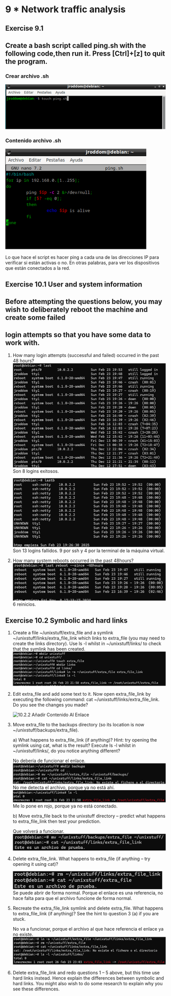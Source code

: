 # 9 \* Network traffic analysis

## Exercise 9.1

## Create a bash script called ping.sh with the following code,then run it. Press [Ctrl]+[z] to quit the program.

### Crear archivo .sh

![9.1.1 Crear archivo .sh](https://github.com/jroddom0103/DESPLIEGUE/blob/master/Slackware/09_network/Capturas/9.1.1CrearArchivoSH.png)

### Contenido archivo .sh

![9.1.2 Contenido archivo .sh](https://github.com/jroddom0103/DESPLIEGUE/blob/master/Slackware/09_network/Capturas/9.1.2ContenidoSH.png)

Lo que hace el script es hacer ping a cada una de las direcciones IP para
verificar si están activas o no. En otras palabras, para ver los dispositivos
que están conectados a la red.

## Exercise 10.1 User and system information

## Before attempting the questions below, you may wish to deliberately reboot the machine and create some failed

## login attempts so that you have some data to work with.

1. How many login attempts (successful and failed) occurred in the past 48 hours?
   ![10.1.1.1 Logins Exitosos](https://github.com/jroddom0103/DESPLIEGUE/blob/master/Slackware/09_network/Capturas/10.1.1.1LoginsExitosos.png)
   Son 8 logins exitosos.

   ![10.1.1.2 Logins Fallidos](https://github.com/jroddom0103/DESPLIEGUE/blob/master/Slackware/09_network/Capturas/10.1.1.2LoginsFallidos.png)
   Son 13 logins fallidos.
   9 por ssh y 4 por la terminal de la máquina virtual.

2. How many system reboots occurred in the past 48hours?
   ![10.1.2 Reboots](https://github.com/jroddom0103/DESPLIEGUE/blob/master/Slackware/09_network/Capturas/10.1.2Reboots.png)
   6 reinicios.

## Exercise 10.2 Symbolic and hard links

1. Create a file ~/unixstuff/extra_file and a symlink ~/unixstuff/links/extra_file_link which links to extra_file (you may need to create the links directory). Use ls -l whilst in ~/unixstuff/links/ to check that the symlink has been created.
   ![10.2.1 Crear Enlace](https://github.com/jroddom0103/DESPLIEGUE/blob/master/Slackware/09_network/Capturas/10.2.1CrearEnlace.png)

2. Edit extra_file and add some text to it. Now open extra_file_link by executing the following command: cat ~/unixstuff/links/extra_file_link. Do you see the changes you made?

   ![10.2.2 Añadir Contenido Al Enlace](https://github.com/jroddom0103/DESPLIEGUE/blob/master/Slackware/09_network/Capturas/10.2.2AñadirTextoAlEnlace.png)

3. Move extra_file to the backups directory (so its location is now ~/unixstuff/backups/extra_file).

   a) What happens to extra_file_link (if anything)? Hint: try opening the symlink using cat, what is the
   result? Execute ls -l whilst in ~/unixstuff/links/, do you notice anything different?

   No debería de funcionar el enlace.
   ![10.2.3.a.1 Intentar abrir el fichero](https://github.com/jroddom0103/DESPLIEGUE/blob/master/Slackware/09_network/Capturas/10.2.3.a.1IntentarAbrirArchivo.png)
   No me detecta el archivo, porque ya no está ahí.
   ![10.2.3.a.2 Enlace en rojo](https://github.com/jroddom0103/DESPLIEGUE/blob/master/Slackware/09_network/Capturas/10.2.3.a.2EnlaceEnRojo.png)
   Me lo pone en rojo, porque ya no está conectado.

   b) Move extra_file back to the unixstuff directory – predict what happens to extra_file_link then test
   your prediction.

   Que volverá a funcionar.
   ![10.2.3.b Devolver archivo](https://github.com/jroddom0103/DESPLIEGUE/blob/master/Slackware/09_network/Capturas/10.2.3.bDevolverArchivo.png)

4. Delete extra_file_link. What happens to extra_file (if anything – try opening it using cat)?

   ![10.2.4 Borrar enlace](https://github.com/jroddom0103/DESPLIEGUE/blob/master/Slackware/09_network/Capturas/10.2.4BorrarEnlace.png)
   Se puede abrir de forma normal. Porque el enlace es una referencia, no hace falta para que el archivo funcione de forma normal.

5. Recreate the extra_file_link symlink and delete extra_file. What happens to extra_file_link (if anything)?
   See the hint to question 3 (a) if you are stuck.

   No va a funcionar, porque el archivo al que hace referencia el enlace ya no existe.
   ![10.2.5 Borrar archivo al que apunta el enlace](https://github.com/jroddom0103/DESPLIEGUE/blob/master/Slackware/09_network/Capturas/10.2.5BorrarArchivoAlQueApuntaEnlace.png)

6. Delete extra_file_link and redo questions 1 – 5 above, but this time use hard links instead. Hence explain
   the differences between symbolic and hard links. You might also wish to do some research to explain why
   you see these differences.
